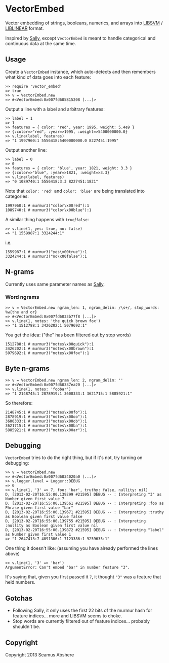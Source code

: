 # VectorEmbed

Vector embedding of strings, booleans, numerics, and arrays into [LIBSVM](http://www.csie.ntu.edu.tw/~cjlin/libsvm/) / [LIBLINEAR](http://www.csie.ntu.edu.tw/~cjlin/liblinear/) format.

Inspired by [Sally](http://www.mlsec.org/sally/), except `VectorEmbed` is meant to handle categorical and continuous data at the same time.

## Usage

Create a `VectorEmbed` instance, which auto-detects and then remembers what kind of data goes into each feature:

    >> require 'vector_embed'
    => true
    >> v = VectorEmbed.new
    => #<VectorEmbed:0x007fd605815208 [...]>

Output a line with a label and arbitrary features:

    >> label = 1
    => 1
    >> features = { color: 'red', year: 1995, weight: 5.4e9 }
    => {:color=>"red", :year=>1995, :weight=>5400000000.0}
    >> v.line(label, features)
    => "1 1997960:1 5556418:5400000000.0 8227451:1995"

Output another line:

    >> label = 0
    => 0
    >> features = { color: 'blue', year: 1821, weight: 3.3 }
    => {:color=>"blue", :year=>1821, :weight=>3.3}
    >> v.line(label, features)
    => "0 1089740:1 5556418:3.3 8227451:1821"

Note that `color: 'red'` and `color: 'blue'` are being translated into categories:

    1997960:1 # murmur3("color\x00red"):1
    1089740:1 # murmur3("color\x00blue"):1

A similar thing happens with `true`/`false`:

    >> v.line(1, yes: true, no: false)
    => "1 1559987:1 3324244:1"

i.e.

    1559987:1 # murmur3("yes\x00true"):1
    3324244:1 # murmur3("no\x00false"):1

## N-grams

Currently uses same parameter names as [Sally](http://www.mlsec.org/sally/manual.html).

### Word ngrams

    >> v = VectorEmbed.new ngram_len: 1, ngram_delim: /\s+/, stop_words: %w{the and or}
    => #<VectorEmbed:0x007fd6033b77f8 [...]>
    >> v.line(1, notes: 'the quick brown fox')
    => "1 1512788:1 3426202:1 5079692:1"

You get the idea: ("the" has been filtered out by stop words)

    1512788:1 # murmur3("notes\x00quick"):1
    3426202:1 # murmur3("notes\x00brown"):1
    5079692:1 # murmur3("notes\x00fox"):1

## Byte n-grams

    >> v = VectorEmbed.new ngram_len: 2, ngram_delim: ''
    => #<VectorEmbed:0x007fd60337ea20 [...]>
    >> v.line(1, notes: 'foobar')
    => "1 2148745:1 2878919:1 3600333:1 3621715:1 5885921:1"

So therefore:

    2148745:1 # murmur3("notes\x00fo"):1
    2878919:1 # murmur3("notes\x00oo"):1
    3600333:1 # murmur3("notes\x00ob"):1
    3621715:1 # murmur3("notes\x00ba"):1
    5885921:1 # murmur3("notes\x00ar"):1

## Debugging

`VectorEmbed` tries to do the right thing, but if it's not, try turning on debugging:

    >> v = VectorEmbed.new
    => #<VectorEmbed:0x007fd6034020a0 [...]>
    >> v.logger.level = Logger::DEBUG
    => 0
    >> v.line(1, '3' => 7, foo: 'bar', truthy: false, nullity: nil)
    D, [2013-02-20T16:55:00.139299 #21595] DEBUG -- : Interpreting "3" as Number given first value 7
    D, [2013-02-20T16:55:00.139561 #21595] DEBUG -- : Interpreting :foo as Phrase given first value "bar"
    D, [2013-02-20T16:55:00.139671 #21595] DEBUG -- : Interpreting :truthy as Boolean given first value false
    D, [2013-02-20T16:55:00.139755 #21595] DEBUG -- : Interpreting :nullity as Boolean given first value nil
    D, [2013-02-20T16:55:00.139872 #21595] DEBUG -- : Interpreting "label" as Number given first value 1
    => "1 2647413:7 4091306:1 7123386:1 9259635:1"

One thing it doesn't like: (assuming you have already performed the lines above)

    >> v.line(1, '3' => 'bar')
    ArgumentError: Can't embed "bar" in number feature "3".

It's saying that, given you first passed it `7`, it thought `"3"` was a feature that held numbers.

## Gotchas

* Following Sally, it only uses the first 22 bits of the murmur hash for feature indices... more and LIBSVM seems to choke.
* Stop words are currently filtered out of feature indices... probably shouldn't be.

## Copyright

Copyright 2013 Seamus Abshere
